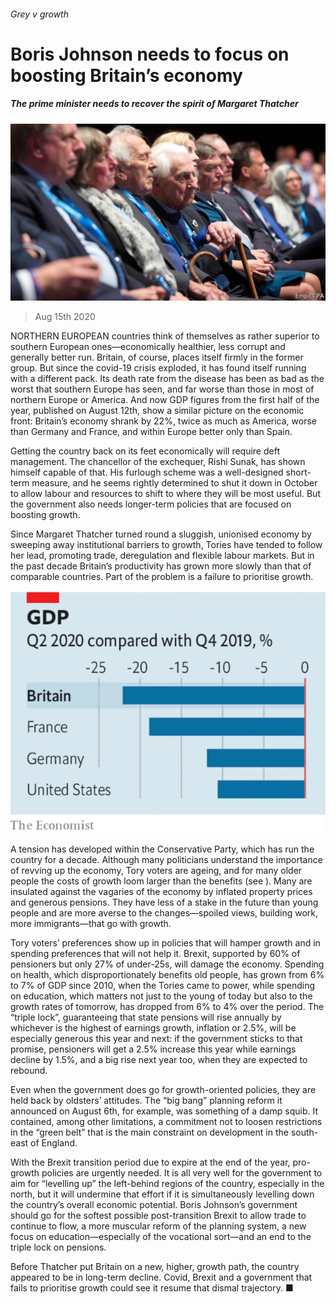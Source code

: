 ###### Grey v growth

# Boris Johnson needs to focus on boosting Britain’s economy 

##### The prime minister needs to recover the spirit of Margaret Thatcher 

![image](images/20200815_LDP501.jpg) 

> Aug 15th 2020 

NORTHERN EUROPEAN countries think of themselves as rather superior to southern European ones—economically healthier, less corrupt and generally better run. Britain, of course, places itself firmly in the former group. But since the covid-19 crisis exploded, it has found itself running with a different pack. Its death rate from the disease has been as bad as the worst that southern Europe has seen, and far worse than those in most of northern Europe or America. And now GDP figures from the first half of the year, published on August 12th, show a similar picture on the economic front: Britain’s economy shrank by 22%, twice as much as America, worse than Germany and France, and within Europe better only than Spain.

Getting the country back on its feet economically will require deft management. The chancellor of the exchequer, Rishi Sunak, has shown himself capable of that. His furlough scheme was a well-designed short-term measure, and he seems rightly determined to shut it down in October to allow labour and resources to shift to where they will be most useful. But the government also needs longer-term policies that are focused on boosting growth.


Since Margaret Thatcher turned round a sluggish, unionised economy by sweeping away institutional barriers to growth, Tories have tended to follow her lead, promoting trade, deregulation and flexible labour markets. But in the past decade Britain’s productivity has grown more slowly than that of comparable countries. Part of the problem is a failure to prioritise growth.

![image](images/20200815_LDC196_0.png) 


A tension has developed within the Conservative Party, which has run the country for a decade. Although many politicians understand the importance of revving up the economy, Tory voters are ageing, and for many older people the costs of growth loom larger than the benefits (see ). Many are insulated against the vagaries of the economy by inflated property prices and generous pensions. They have less of a stake in the future than young people and are more averse to the changes—spoiled views, building work, more immigrants—that go with growth.

Tory voters’ preferences show up in policies that will hamper growth and in spending preferences that will not help it. Brexit, supported by 60% of pensioners but only 27% of under-25s, will damage the economy. Spending on health, which disproportionately benefits old people, has grown from 6% to 7% of GDP since 2010, when the Tories came to power, while spending on education, which matters not just to the young of today but also to the growth rates of tomorrow, has dropped from 6% to 4% over the period. The “triple lock”, guaranteeing that state pensions will rise annually by whichever is the highest of earnings growth, inflation or 2.5%, will be especially generous this year and next: if the government sticks to that promise, pensioners will get a 2.5% increase this year while earnings decline by 1.5%, and a big rise next year too, when they are expected to rebound.

Even when the government does go for growth-oriented policies, they are held back by oldsters’ attitudes. The “big bang” planning reform it announced on August 6th, for example, was something of a damp squib. It contained, among other limitations, a commitment not to loosen restrictions in the “green belt” that is the main constraint on development in the south-east of England.

With the Brexit transition period due to expire at the end of the year, pro-growth policies are urgently needed. It is all very well for the government to aim for “levelling up” the left-behind regions of the country, especially in the north, but it will undermine that effort if it is simultaneously levelling down the country’s overall economic potential. Boris Johnson’s government should go for the softest possible post-transition Brexit to allow trade to continue to flow, a more muscular reform of the planning system, a new focus on education—especially of the vocational sort—and an end to the triple lock on pensions.

Before Thatcher put Britain on a new, higher, growth path, the country appeared to be in long-term decline. Covid, Brexit and a government that fails to prioritise growth could see it resume that dismal trajectory. ■

